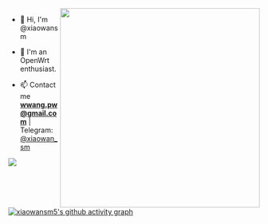 <img align="right" width="400" src="https://github-readme-stats.vercel.app/api?username=xiaowansm5&theme=buefy&show_icons=true">

- 👋 Hi, I'm @xiaowansm

- 💞️ I'm an OpenWrt enthusiast.

- 📫 Contact me **wwang.pw@gmail.com** | 
Telegram: [@xiaowan_sm](https://t.me/xiaowan_sm)

![](https://cdn.jsdelivr.net/gh/xiaowansm5/xiaowansm5@main/assets/github-contribution-grid-snake.svg)

[![xiaowansm5's github activity graph](https://github-readme-activity-graph.yuyangyu755.repl.co/graph?username=xiaowansm5&bg_color=211c1f&color=6cf033&line=46c874&point=e70d65&area=true&hide_border=true)](https://github.com/xiaowansm5)





